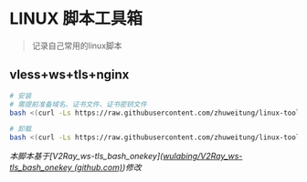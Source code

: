 # LINUX 脚本工具箱
>  记录自己常用的linux脚本

## vless+ws+tls+nginx

```bash
# 安装
# 需提前准备域名、证书文件、证书密钥文件
bash <(curl -Ls https://raw.githubusercontent.com/zhuweitung/linux-tool/master/v2ray/install.sh)

# 卸载
bash <(curl -Ls https://raw.githubusercontent.com/zhuweitung/linux-tool/master/v2ray/uninstall.sh)
```

*本脚本基于[V2Ray_ws-tls_bash_onekey]([wulabing/V2Ray_ws-tls_bash_onekey (github.com)](https://github.com/wulabing/V2Ray_ws-tls_bash_onekey))修改*
